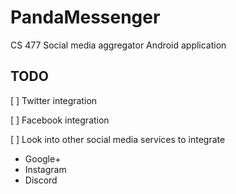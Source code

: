 PandaMessenger
==============
CS 477 Social media aggregator Android application

## TODO
[ ] Twitter integration

[ ] Facebook integration

[ ] Look into other social media services to integrate

- Google+
- Instagram
- Discord
